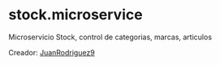 # stock.microservice
Microservicio Stock, control de categorias, marcas, articulos

Creador: [JuanRodriguez9](https://github.com/juanrodriguez9)
